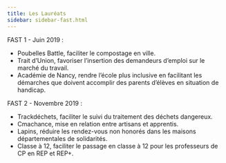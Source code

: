 ```yaml
---
title: Les Lauréats 
sidebar: sidebar-fast.html
---
```


FAST 1 - Juin 2019 : 
- Poubelles Battle, faciliter le compostage en ville.
- Trait d’Union, favoriser l’insertion des demandeurs d’emploi sur le marché du travail.
- Académie de Nancy, rendre l’école plus inclusive en facilitant les démarches que doivent accomplir des parents d’élèves en situation de handicap.

FAST 2 - Novembre 2019 :
- Trackdéchets, faciliter le suivi du traitement des déchets dangereux.
- Cmachance, mise en relation entre artisans et apprentis. 
- Lapins, réduire les rendez-vous non honorés dans les maisons départementales de solidarités.
- Classe à 12, faciliter le passage en classe à 12 pour les professeurs de CP en REP et REP+.
